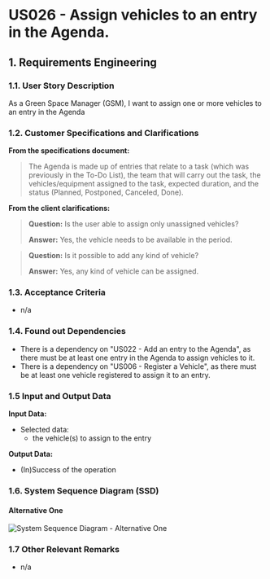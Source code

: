 # US026 - Assign vehicles to an entry in the Agenda.


## 1. Requirements Engineering

### 1.1. User Story Description

As a Green Space Manager (GSM), I want to assign one or more vehicles to an entry in the Agenda

### 1.2. Customer Specifications and Clarifications 

**From the specifications document:**

>	The Agenda is made up of entries that relate to a task (which was previously in the To-Do List), the team that will carry out the task, the vehicles/equipment assigned to the task, expected duration, and the status (Planned, Postponed, Canceled, Done).


**From the client clarifications:**

> **Question:** Is the user able to assign only unassigned vehicles?
>
> **Answer:** Yes, the vehicle needs to be available in the period.

> **Question:** Is it possible to add any kind of vehicle?
>
> **Answer:** Yes, any kind of vehicle can be assigned.


### 1.3. Acceptance Criteria

* n/a

### 1.4. Found out Dependencies

* There is a dependency on "US022 - Add an entry to the Agenda", as there must be at least one entry in the Agenda to assign vehicles to it.
* There is a dependency on "US006 - Register a Vehicle", as there must be at least one vehicle registered to assign it to an entry.

### 1.5 Input and Output Data

**Input Data:**

* Selected data:
    * the vehicle(s) to assign to the entry

**Output Data:**

* (In)Success of the operation

### 1.6. System Sequence Diagram (SSD)

#### Alternative One

![System Sequence Diagram - Alternative One](svg/us026-system-sequence-diagram-alternative-one.svg)

### 1.7 Other Relevant Remarks

* n/a